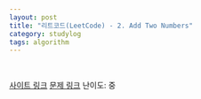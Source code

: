 ```yaml
---
layout: post
title: "리트코드(LeetCode) - 2. Add Two Numbers"
category: studylog
tags: algorithm
---
```


<br>

[사이트 링크](https://leetcode.com/)
[문제 링크](https://leetcode.com/problems/add-two-numbers/description/)
난이도: 중

